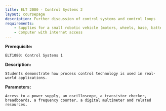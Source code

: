 ```yaml
---
title: ELT 2080 - Control Systems 2
layout: coursepage
description: Further discussion of control systems and control loops
requirements:
    - Supplies for a small robotic vehicle (motors, wheels, base, battery, wires, sensors)
    - Computer with internet access
---
```

    
**Prerequisite:**

    ELT1080: Control Systems 1

**Description:**

    Students demonstrate how process control technology is used in real-world applications.

**Parameters:**

    Access to a power supply, an oscilloscope, a transistor checker, breadboards, a frequency counter, a digital multimeter and related resources.
